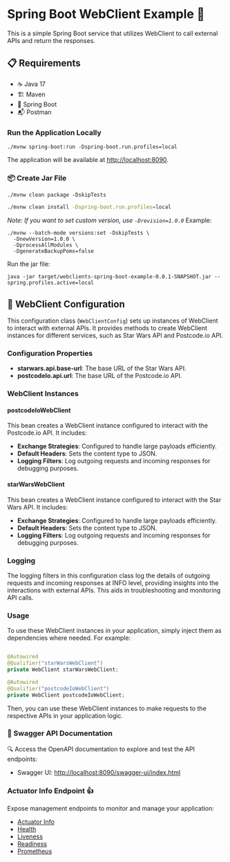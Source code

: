 # Spring Boot WebClient Example 🚀

This is a simple Spring Boot service that utilizes WebClient to call external APIs and return the responses.

## 📋 Requirements

- ☕ Java 17
- 🏗️ Maven
- 🐘 Spring Boot
- 📬 Postman

### Run the Application Locally

```shell
./mvnw spring-boot:run -Dspring-boot.run.profiles=local
```

The application will be available at [http://localhost:8090](http://localhost:8090).

### 📦 Create Jar File

```shell
./mvnw clean package -DskipTests
```

```Bash
./mvnw clean install -Dspring-boot.run.profiles=local
```

_Note: If you want to set custom version, use `-Drevision=1.0.0`_
Example:

```shell
./mvnw --batch-mode versions:set -DskipTests \
  -DnewVersion=1.0.0 \
  -DprocessAllModules \
  -DgenerateBackupPoms=false
```

Run the jar file:

```shell
java -jar target/webclients-spring-boot-example-0.0.1-SNAPSHOT.jar --spring.profiles.active=local
```

## :book: WebClient Configuration

This configuration class (`WebClientConfig`) sets up instances of WebClient to interact with external APIs. It provides
methods to create WebClient instances for different services, such as Star Wars API and Postcode.io API.

### Configuration Properties

- **starwars.api.base-url**: The base URL of the Star Wars API.
- **postcodeIo.api.url**: The base URL of the Postcode.io API.

### WebClient Instances

#### postcodeIoWebClient

This bean creates a WebClient instance configured to interact with the Postcode.io API. It includes:

- **Exchange Strategies**: Configured to handle large payloads efficiently.
- **Default Headers**: Sets the content type to JSON.
- **Logging Filters**: Log outgoing requests and incoming responses for debugging purposes.

#### starWarsWebClient

This bean creates a WebClient instance configured to interact with the Star Wars API. It includes:

- **Exchange Strategies**: Configured to handle large payloads efficiently.
- **Default Headers**: Sets the content type to JSON.
- **Logging Filters**: Log outgoing requests and incoming responses for debugging purposes.

### Logging

The logging filters in this configuration class log the details of outgoing requests and incoming responses at INFO
level, providing insights into the interactions with external APIs. This aids in troubleshooting and monitoring API
calls.

### Usage

To use these WebClient instances in your application, simply inject them as dependencies where needed. For example:

```java

@Autowired
@Qualifier("starWarsWebClient")
private WebClient starWarsWebClient;

@Autowired
@Qualifier("postcodeIoWebClient")
private WebClient postcodeIoWebClient;
```

Then, you can use these WebClient instances to make requests to the respective APIs in your application logic.

### 📖 Swagger API Documentation

🔍 Access the OpenAPI documentation to explore and test the API endpoints:

- Swagger UI: [http://localhost:8090/swagger-ui/index.html](http://localhost:8090/swagger-ui/index.html)

### Actuator Info Endpoint :thumbsup:

Expose management endpoints to monitor and manage your application:

- [Actuator Info](http://localhost:8090/mgmt/actuator)
- [Health](http://localhost:8090/mgmt/actuator/health)
- [Liveness](http://localhost:8090/mgmt/actuator/health/liveness)
- [Readiness](http://localhost:8090/mgmt/actuator/health/readiness)
- [Prometheus](http://localhost:8090/mgmt/actuator/prometheus)
